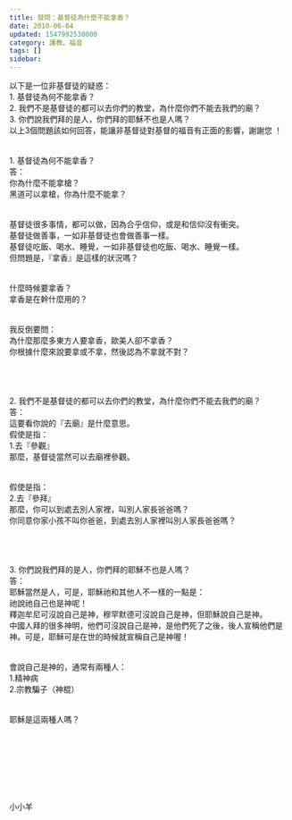 ```yaml
---
title: 發問：基督徒為什麼不能拿香？
date: 2010-06-04
updated: 1547992530000
category: 護教、福音
tags: []
sidebar: 
---
```


<p>以下是一位非基督徒的疑惑：<br/>1. 基督徒為何不能拿香？<br/>2. 我們不是基督徒的都可以去你們的教堂，為什麼你們不能去我們的廟？<br/>3. 你們說我們拜的是人，你們拜的耶穌不也是人嗎？<br/>以上3個問題該如何回答，能讓非基督徒對基督的福音有正面的影響，謝謝您 ！<br/><!--more--><br/><br/>1. 基督徒為何不能拿香？<br/>答：<br/>你為什麼不能拿槍？<br/>黑道可以拿槍，你為什麼不能拿？<br/> <br/><br/>基督徒很多事情，都可以做，因為合乎信仰，或是和信仰沒有衝突。<br/>基督徒做善事，一如非基督徒也會做善事一樣。<br/>基督徒吃飯、喝水、睡覺，一如非基督徒也吃飯、喝水、睡覺一樣。<br/>但問題是，『拿香』是這樣的狀況嗎？<br/> <br/><br/>什麼時候要拿香？<br/>拿香是在幹什麼用的？<br/> <br/><br/>我反倒要問：<br/>為什麼那麼多東方人要拿香，歐美人卻不拿香？<br/>你根據什麼來說要拿或不拿，然後認為不拿就不對？<br/> <br/> <br/><br/><br/>2. 我們不是基督徒的都可以去你們的教堂，為什麼你們不能去我們的廟？<br/>答：<br/>這要看你說的『去廟』是什麼意思。<br/>假使是指：<br/>1.去『參觀』<br/>那麼，基督徒當然可以去廟裡參觀。<br/> <br/><br/>假使是指：<br/>2.去『參拜』<br/>那麼，你可以到處去別人家裡，叫別人家長爸爸嗎？<br/>你同意你家小孩不叫你爸爸，到處去別人家裡叫別人家長爸爸嗎？<br/> <br/> <br/> <br/><br/>3. 你們說我們拜的是人，你們拜的耶穌不也是人嗎？<br/>答：<br/>耶穌當然是人，可是，耶穌祂和其他人不一樣的一點是：<br/>祂說祂自己也是神呢！<br/>釋迦牟尼可沒說自己是神，穆罕默德可沒說自己是神，但耶穌說自己是神。<br/> 中國人拜的很多神明，他們可沒說自己是神，是他們死了之後，後人宣稱他們是神。可是，耶穌可是在世的時候就宣稱自己是神喔！<br/><br/><br/>會說自己是神的，通常有兩種人：<br/>1.精神病<br/>2.宗教騙子（神棍）<br/> <br/><br/>耶穌是這兩種人嗎？<br/><br/><br/><br/><br/><br/><br/><br/><br/>小小羊<br/><br/></p>